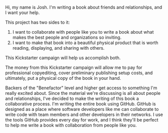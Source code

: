 Hi, my name is Josh. I'm writing a book about friends and relationships, and I want your help.

This project has two sides to it: 

1. I want to collaborate with people like you to write a book about what makes the best people and organizations so inviting.
2. I want to make that book into a beautiful physical product that is worth reading, displaying, and sharing with others.

This Kickstarter campaign will help us accomplish both.

The money from this Kickstarter campaign will allow me to pay for professional copyediting, cover preliminary publishing setup costs, and ultimately, put a physical copy of the book in your hand.

Backers of the "Benefactor" level and higher get access to something I'm really excited about. Since the material we're discussing is all about people and relationships, I've decided to make the writing of this book a collaborative process. I'm writing the entire book using GitHub. GitHub is designed as a place where software developers like me can collaborate to write code with team members and other developers in their networks. I use the tools GitHub provides every day for work, and I think they'll be perfect to help me write a book with collaboration from people like you.
